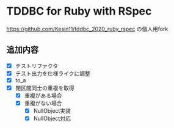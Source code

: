 TDDBC for Ruby with RSpec
====================================

https://github.com/Kesin11/tddbc_2020_ruby_rspec の個人用fork

## 追加内容
- [x] テストリファクタ
- [x] テスト出力を仕様ライクに調整
- [x] to_a
- [x] 閉区間同士の重複を取得
  - [x] 重複がある場合
  - [x] 重複がない場合
    - [x] NullObject実装
    - [x] NullObject対応
